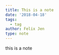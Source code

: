 ```yaml
---
title: This is a note
date: '2018-04-18'
tags:
  - tag
author: Felix Jen
type: note
---
```

this is a note
